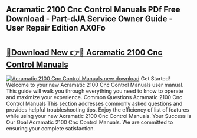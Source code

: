 ## Acramatic 2100 Cnc Control Manuals PDf Free Download - Part-dJA Service Owner Guide - User Repair Edition AX0Fo

# <h2><a href="http://bc6791.oget.top/?id=Acramatic+2100+Cnc+Control+Manuals">🔗Download New 👉🔴 Acramatic 2100 Cnc Control Manuals</a></h2>

[![Acramatic 2100 Cnc Control Manuals new download](https://i.imgur.com/5g1atiW.png)](http://bc6791.oget.top/?id=Acramatic+2100+Cnc+Control+Manuals)
Get Started! Welcome to your new Acramatic 2100 Cnc Control Manuals user manual. This guide will walk you through everything you need to know to operate and maximize your experience. Common Questions Acramatic 2100 Cnc Control Manuals This section addresses commonly asked questions and provides helpful troubleshooting tips. Enjoy the efficiency of list of features while using your new Acramatic 2100 Cnc Control Manuals. Your Success is Our Goal Acramatic 2100 Cnc Control Manuals. We are committed to ensuring your complete satisfaction.
